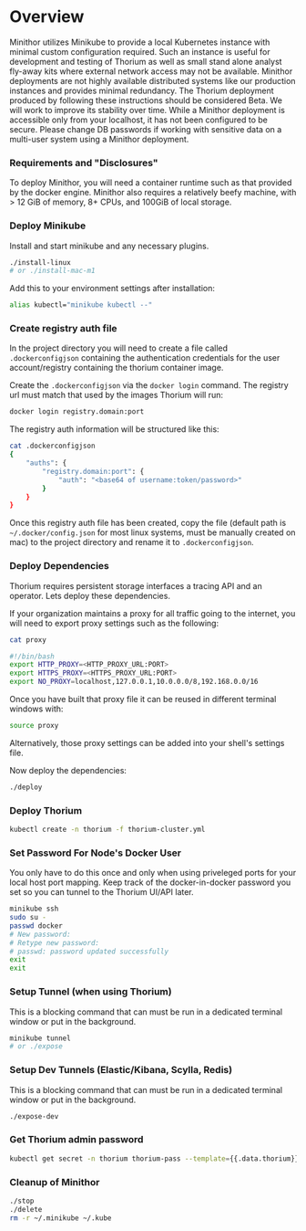
# Overview

Minithor utilizes Minikube to provide a local Kubernetes instance with minimal custom configuration required. Such an instance is useful for development and testing of Thorium as well as small stand alone analyst fly-away kits where external network access may not be available. Minithor deployments are not highly available distributed systems like our production instances and provides minimal redundancy. The Thorium deployment produced by following these instructions should be considered Beta. We will work to improve its stability over time. While a Minithor deployment is accessible only from your localhost, it has not been configured to be secure. Please change DB passwords if working with sensitive data on a multi-user system using a Minithor deployment.

### Requirements and "Disclosures"

To deploy Minithor, you will need a container runtime such as that provided by the docker engine. Minithor also requires a relatively beefy machine, with > 12 GiB of memory, 8+ CPUs, and 100GiB of local storage.

### Deploy Minikube

Install and start minikube and any necessary plugins.

```bash
./install-linux
# or ./install-mac-m1
```

Add this to your environment settings after installation:

```bash
alias kubectl="minikube kubectl --"
```

### Create registry auth file

In the project directory you will need to create a file called `.dockerconfigjson` containing the authentication credentials for the user account/registry containing the thorium container image.

Create the `.dockerconfigjson` via the `docker login` command. The registry url must match that used by the images Thorium will run:

```bash
docker login registry.domain:port
```

The registry auth information will be structured like this:

```bash
cat .dockerconfigjson
{
	"auths": {
		"registry.domain:port": {
			"auth": "<base64 of username:token/password>"
		}
    }
}
```

Once this registry auth file has been created, copy the file (default path is `~/.docker/config.json` for most linux systems, must be manually created on mac) to the project directory and rename it to `.dockerconfigjson`.

### Deploy Dependencies

Thorium requires persistent storage interfaces a tracing API and an operator. Lets deploy these dependencies.

If your organization maintains a proxy for all traffic going to the internet, you will need to export proxy settings such as the following:
```bash
cat proxy

#!/bin/bash
export HTTP_PROXY=<HTTP_PROXY_URL:PORT>
export HTTPS_PROXY=<HTTPS_PROXY_URL:PORT>
export NO_PROXY=localhost,127.0.0.1,10.0.0.0/8,192.168.0.0/16
```

Once you have built that proxy file it can be reused in different terminal windows with:

```bash
source proxy
```

Alternatively, those proxy settings can be added into your shell's settings file.

Now deploy the dependencies:

```bash
./deploy
```

### Deploy Thorium

```bash
kubectl create -n thorium -f thorium-cluster.yml
```

### Set Password For Node's Docker User

You only have to do this once and only when using priveleged ports for your local host port mapping. Keep track of the docker-in-docker password you set so you can tunnel to the Thorium UI/API later.

```bash
minikube ssh
sudo su -
passwd docker
# New password: 
# Retype new password: 
# passwd: password updated successfully
exit
exit
```

### Setup Tunnel (when using Thorium)

This is a blocking command that can must be run in a dedicated terminal window or put in the background.

```bash
minikube tunnel
# or ./expose
```

### Setup Dev Tunnels (Elastic/Kibana, Scylla, Redis)

This is a blocking command that can must be run in a dedicated terminal window or put in the background.

```bash
./expose-dev
```

### Get Thorium admin password

```bash
kubectl get secret -n thorium thorium-pass --template={{.data.thorium}} | base64 --decode; echo
```

### Cleanup of Minithor

```bash
./stop
./delete
rm -r ~/.minikube ~/.kube
```
